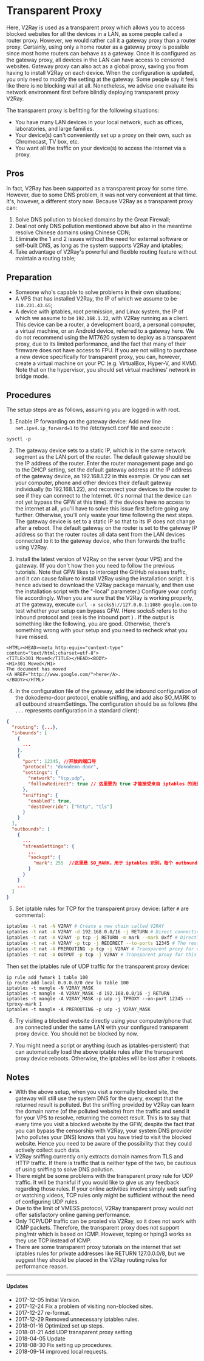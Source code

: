 # Transparent Proxy

Here, V2Ray is used as a transparent proxy which allows you to access blocked websites for all the devices in a LAN, as some people called a router proxy. However, we would rather call it a gateway proxy than a router proxy. Certainly, using only a home router as a gateway proxy is possible since most home routers can behave as a gateway. Once it is configured as the gateway proxy, all devices in the LAN can have access to censored websites. Gateway proxy can also act as a global proxy, saving you from having to install V2Ray on each device. When the configuration is updated, you only need to modify the setting at the gateway. Some people say it feels like there is no blocking wall at all. Nonetheless, we advise one evaluate its network environment first before blindly deploying transparent proxy V2Ray.

The transparent proxy is befitting for the following situations:
* You have many LAN devices in your local network, such as offices, laboratories, and large families.
* Your device(s) can't conveniently set up a proxy on their own, such as Chromecast, TV box, etc.
* You want all the traffic on your device(s) to access the internet via a proxy.


## Pros 

In fact, V2Ray has been supported as a transparent proxy for some time. However, due to some DNS problem, it was not very convenient at that time. It's, however, a different story now. Because V2Ray as a transparent proxy can:
1. Solve DNS pollution to blocked domains by the Great Firewall;
2. Deal not only DNS pollution mentioned above but also in the meantime resolve Chinese domains using Chinese CDN;
3. Eliminate the 1 and 2 issues without the need for external software or self-built DNS, as long as the system supports V2Ray and iptables;
4. Take advantage of V2Ray's powerful and flexible routing feature without maintain a routing table;

## Preparation
* Someone who's capable to solve problems in their own situations;
* A VPS that has installed V2Ray, the IP of which we assume to be `110.231.43.65`;
* A device with iptables, root permission, and Linux system, the IP of which we assume to be `192.168.1.22`, with V2Ray running as a client. This device can be a router, a development board, a personal computer, a virtual machine, or an Android device, referred to a gateway here. We do not recommend using the MT7620 system to deploy as a transparent proxy, due to its limited performance, and the fact that many of their firmware does not have access to FPU. If you are not willing to purchase a new device specifically for transparent proxy, you can, however, create a virtual machine on your PC (e.g. VirtualBox, Hyper-V, and KVM). Note that on the hypervisor, you should set virtual machines' network in bridge mode.

## Procedures

The setup steps are as follows, assuming you are logged in with root.

1. Enable IP forwarding on the gateway device: Add new line `net.ipv4.ip_forward=1` to the /etc/sysctl.conf file and execute :
```
sysctl -p
```
2. The gateway device sets to a static IP, which is in the same network segment as the LAN port of the router. The default gateway should be the IP address of the router. Enter the router management page and go to the DHCP setting, set the default gateway address at the IP address of the gateway device, as 192.168.1.22 in this example. Or you can set your computer, phone and other devices their default gateway individually (to 192.168.1.22), and reconnect your devices to the router to see if they can connect to the Internet. (It's normal that the device can not yet bypass the GFW at this time). If the devices have no access to the internet at all, you'll have to solve this issue first before going any further. Otherwise, you'll only waste your time following the next steps. The gateway device is set to a static IP so that to its IP does not change after a reboot. The default gateway on the router is set to the gateway IP address so that the router routes all data sent from the LAN devices connected to it to the gateway device, who then forwards the traffic using V2Ray.

3. Install the latest version of V2Ray on the server  (your VPS) and the gateway. (If you don't how then you need to follow the previous tutorials. Note that GFW likes to intercept the GitHub releases traffic, and it can cause failure to install V2Ray using the installation script. It is hence advised to download the V2Ray package manually, and then use the installation script with the "-local" parameter.) Configure your config file accordingly. When you are sure that the V2Ray is working properly, at the gateway, execute `curl -x socks5://127.0.0.1:1080 google.com` to test whether your setup can bypass GFW. (Here socks5 refers to the inbound protocol and `1080` is the inbound port ) . If the output is something like the following, you are good. Otherwise, there's something wrong with your setup and you need to recheck what you have missed.
<!--``-->
```
<HTML><HEAD><meta http-equiv="content-type" content="text/html;charset=utf-8">
<TITLE>301 Moved</TITLE></HEAD><BODY>
<H1>301 Moved</H1>
The document has moved
<A HREF="http://www.google.com/">here</A>.
</BODY></HTML>
```

4. In the configuration file of the gateway, add the inbound configuration of the dokodemo-door protocol, enable sniffing, and add also SO_MARK to all outbound streamSettings. The configuration should be as follows (the `...` represents configuration in a standard client):
```json
{
  "routing": {...},
  "inbounds": [
    {
      ...
    },
    {
      "port": 12345, //开放的端口号
      "protocol": "dokodemo-door",
      "settings": {
        "network": "tcp,udp",
        "followRedirect": true // 这里要为 true 才能接受来自 iptables 的流量
      },
      "sniffing": {
        "enabled": true,
        "destOverride": ["http", "tls"]
      }
    }
  ],
  "outbounds": [
    {
      ...
      "streamSettings": {
        ...
        "sockopt": {
          "mark": 255  //这里是 SO_MARK，用于 iptables 识别，每个 outbound 都要配置；255可以改成其他数值，但要与下面的 iptables 规则对应；如果有多个 outbound，最好奖所有 outbound 的 SO_MARK 都设置成一样的数值
        }
      }
    }
    ...
  ]
}
```

5. Set iptable rules for TCP for the transparent proxy device: (after `#` are comments):

```bash
iptables -t nat -N V2RAY # Create a new chain called V2RAY
iptables -t nat -A V2RAY -d 192.168.0.0/16 -j RETURN # Direct connection 192.168.0.0/16
iptables -t nat -A V2RAY -p tcp -j RETURN -m mark --mark 0xff # Directly connect SO_MARK to 0xff traffic (0xff is a hexadecimal number, numerically equivalent to 255), the purpose of this rule is to avoid proxy loopback with local (gateway) traffic
iptables -t nat -A V2RAY -p tcp -j REDIRECT --to-ports 12345 # The rest of the traffic is forwarded to port 12345 (ie V2Ray)
iptables -t nat -A PREROUTING -p tcp -j V2RAY # Transparent proxy for other LAN devices
iptables -t nat -A OUTPUT -p tcp -j V2RAY # Transparent proxy for this machine
```

Then set the iptables rule of UDP traffic for the transparent proxy device:
```
ip rule add fwmark 1 table 100
ip route add local 0.0.0.0/0 dev lo table 100
iptables -t mangle -N V2RAY_MASK
iptables -t mangle -A V2RAY_MASK -d 192.168.0.0/16 -j RETURN
iptables -t mangle -A V2RAY_MASK -p udp -j TPROXY --on-port 12345 --tproxy-mark 1
iptables -t mangle -A PREROUTING -p udp -j V2RAY_MASK
```

6. Try visiting a blocked website directly using your computer/phone that are connected under the same LAN with your configured transparent proxy device. You should not be blocked by now.

7. You might need a script or anything (such as iptables-persistent) that can automatically load the above iptable rules after the transparent proxy device reboots. Otherwise, the iptables will be lost after it reboots.


## Notes

* WIth the above setup, when you visit a normally blocked site, the gateway will still use the system DNS for the query, except that the returned result is polluted. But the sniffing provided by V2Ray can learn the domain name (of the polluted website) from the traffic and send it for your VPS to resolve, returning the correct result. This is to say that every time you visit a blocked website by the GFW, despite the fact that you can bypass the censorship with V2Ray, your system DNS provider (who pollutes your DNS) knows that you have tried to visit the blocked website. Hence you need to be aware of the possibility that they could actively collect such data.
* V2Ray sniffing currently only extracts domain names from TLS and HTTP traffic. If there is traffic that is neither type of the two, be cautious of using sniffing to solve DNS pollution.
* There might be some problems with the transparent proxy rule for UDP traffic. It will be thankful if you would like to give us any feedback regarding those rules. If your online activities involve simply web surfing or watching videos, TCP rules only might be sufficient without the need of configuring UDP rules.
* Due to the limit of VMESS protocol, V2Ray transparent proxy would not offer satisfactory online gaming performance.
* Only TCP/UDP traffic can be proxied via V2Ray, so it does not work with ICMP packets. Therefore, the transparent proxy does not support ping/mtr which is based on ICMP. However, tcping or hping3 works as they use TCP instead of ICMP.
* There are some transparent proxy tutorials on the internet that set iptables rules for private addresses like RETURN 127.0.0.0/8, but we suggest they should be placed in the V2Ray routing rules for performance reason.

-------

#### Updates

* 2017-12-05 Initial Version.
* 2017-12-24 Fix a problem of visiting non-blocked sites.
* 2017-12-27 re-format.
* 2017-12-29 Removed unnecessary iptables rules.
* 2018-01-16 Optimized set up steps.
* 2018-01-21 Add UDP transparent proxy setting
* 2018-04-05 Update
* 2018-08-30 Fix setting up procedures.
* 2018-09-14 improved local requests.

